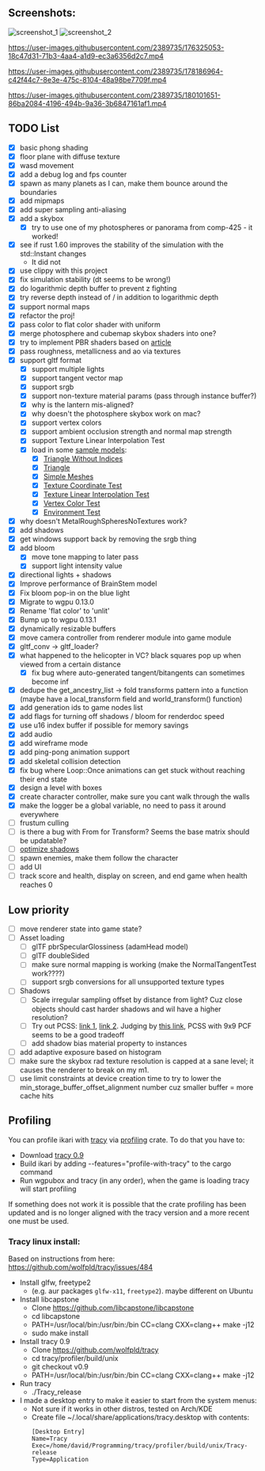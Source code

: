 ## Screenshots:

![screenshot_1](https://user-images.githubusercontent.com/2389735/174690197-1761b4ca-3c93-43c2-ba0f-a17470802613.jpg)
![screenshot_2](https://user-images.githubusercontent.com/2389735/174689921-9aad3283-171a-48ee-9d3a-c544aed2314e.jpg)

https://user-images.githubusercontent.com/2389735/176325053-18c47d31-71b3-4aa4-a1d9-ec3a6356d2c7.mp4

https://user-images.githubusercontent.com/2389735/178186964-c42f44c7-8e3e-475c-8104-48a98be7709f.mp4

https://user-images.githubusercontent.com/2389735/180101651-86ba2084-4196-494b-9a36-3b6847161af1.mp4

## TODO List
- [x] basic phong shading 
- [x] floor plane with diffuse texture
- [x] wasd movement
- [x] add a debug log and fps counter
- [x] spawn as many planets as I can, make them bounce around the boundaries
- [x] add mipmaps
- [x] add super sampling anti-aliasing
- [x] add a skybox
  - [x] try to use one of my photospheres or panorama from comp-425 - it worked!
- [x] see if rust 1.60 improves the stability of the simulation with the std::Instant changes
  - It did not
- [x] use clippy with this project
- [x] fix simulation stability (dt seems to be wrong!)
- [x] do logarithmic depth buffer to prevent z fighting
- [x] try reverse depth instead of / in addition to logarithmic depth
- [x] support normal maps
- [x] refactor the proj!
- [x] pass color to flat color shader with uniform
- [x] merge photosphere and cubemap skybox shaders into one?
- [x] try to implement PBR shaders based on [article](https://learnopengl.com/PBR/Theory)
- [x] pass roughness, metallicness and ao via textures
- [x] support gltf format
  - [x] support multiple lights
  - [x] support tangent vector map
  - [x] support srgb
  - [x] support non-texture material params (pass through instance buffer?)
  - [x] why is the lantern mis-aligned?
  - [x] why doesn't the photosphere skybox work on mac?
  - [x] support vertex colors
  - [x] support ambient occlusion strength and normal map strength
  - [x] support Texture Linear Interpolation Test
  - [x] load in some [sample models](https://github.com/KhronosGroup/glTF-Sample-Models/tree/master/2.0):
    - [x] [Triangle Without Indices](https://github.com/KhronosGroup/glTF-Sample-Models/blob/master/2.0/TriangleWithoutIndices)
    - [x] [Triangle](https://github.com/KhronosGroup/glTF-Sample-Models/blob/master/2.0/Triangle)
    - [x] [Simple Meshes](https://github.com/KhronosGroup/glTF-Sample-Models/blob/master/2.0/SimpleMeshes)
    - [x] [Texture Coordinate Test](https://github.com/KhronosGroup/glTF-Sample-Models/blob/master/2.0/TextureCoordinateTest)
    - [x] [Texture Linear Interpolation Test](https://github.com/KhronosGroup/glTF-Sample-Models/blob/master/2.0/TextureLinearInterpolationTest)
    - [x] [Vertex Color Test](https://github.com/KhronosGroup/glTF-Sample-Models/blob/master/2.0/VertexColorTest)
    - [x] [Environment Test](https://github.com/KhronosGroup/glTF-Sample-Models/blob/master/2.0/EnvironmentTest)
- [x] why doesn't MetalRoughSpheresNoTextures work?
- [x] add shadows
- [x] get windows support back by removing the srgb thing
- [x] add bloom
  - [x] move tone mapping to later pass
  - [x] support light intensity value
- [x] directional lights + shadows
- [x] Improve performance of BrainStem model
- [x] Fix bloom pop-in on the blue light
- [x] Migrate to wgpu 0.13.0
- [x] Rename 'flat color' to 'unlit'
- [x] Bump up to wgpu 0.13.1
- [x] dynamically resizable buffers
- [x] move camera controller from renderer module into game module
- [x] gltf_conv -> gltf_loader?
- [x] what happened to the helicopter in VC? black squares pop up when viewed from a certain distance
  - [x] fix bug where auto-generated tangent/bitangents can sometimes become inf
- [x] dedupe the get_ancestry_list -> fold transforms pattern into a function (maybe have a local_transform field and world_transform() function)
- [x] add generation ids to game nodes list
- [x] add flags for turning off shadows / bloom for renderdoc speed
- [x] use u16 index buffer if possible for memory savings
- [x] add audio
- [x] add wireframe mode
- [x] add ping-pong animation support
- [x] add skeletal collision detection
- [x] fix bug where Loop::Once animations can get stuck without reaching their end state
- [x] design a level with boxes
- [x] create character controller, make sure you cant walk through the walls
- [x] make the logger be a global variable, no need to pass it around everywhere
- [ ] frustum culling
- [ ] is there a bug with From<Mat4> for Transform? Seems the base matrix should be updatable?
- [ ] [optimize shadows](https://github.com/Davidster/ikari/discussions/6)
- [ ] spawn enemies, make them follow the character
- [ ] add UI
- [ ] track score and health, display on screen, and end game when health reaches 0

## Low priority
- [ ] move renderer state into game state?
- [ ] Asset loading
  - [ ] glTF pbrSpecularGlossiness (adamHead model)
  - [ ] glTF doubleSided
  - [ ] make sure normal mapping is working (make the NormalTangentTest work????)
  - [ ] support srgb conversions for all unsupported texture types
- [ ] Shadows
  - [ ] Scale irregular sampling offset by distance from light? Cuz close objects should cast harder shadows and wil have a higher resolution?
  - [ ] Try out PCSS: [link 1](https://download.nvidia.com/developer/SDK/Individual_Samples/MEDIA/docPix/docs/PCSS.pdf), [link 2](https://developer.download.nvidia.com/whitepapers/2008/PCSS_Integration.pdf). Judging by [this link](https://developer.download.nvidia.com/presentations/2008/GDC/GDC08_SoftShadowMapping.pdf), PCSS with 9x9 PCF seems to be a good tradeoff
  - [ ] add shadow bias material property to instances
- [ ] add adaptive exposure based on histogram
- [ ] make sure the skybox rad texture resolution is capped at a sane level; it causes the renderer to break on my m1.
- [ ] use limit constraints at device creation time to try to lower the min_storage_buffer_offset_alignment number cuz smaller buffer = more cache hits

## Profiling
You can profile ikari with [tracy](https://github.com/wolfpld/tracy) via [profiling](https://github.com/aclysma/profiling) crate.
To do that you have to:
- Download [tracy 0.9](https://github.com/wolfpld/tracy/releases/tag/v0.9)
- Build ikari by adding --features="profile-with-tracy" to the cargo command
- Run wgpubox and tracy (in any order), when the game is loading tracy will start profiling

If something does not work it is possible that the crate profiling has been updated and is no longer aligned with the tracy version and a more recent one must be used.

### Tracy linux install:

Based on instructions from here: https://github.com/wolfpld/tracy/issues/484

- Install glfw, freetype2
  - (e.g. aur packages `glfw-x11`, `freetype2`). maybe different on Ubuntu
- Install libcapstone
  - Clone https://github.com/libcapstone/libcapstone
  - cd libcapstone
  - PATH=/usr/local/bin:/usr/bin:/bin CC=clang CXX=clang++ make -j12
  - sudo make install
- Install tracy 0.9
  - Clone https://github.com/wolfpld/tracy
  - cd tracy/profiler/build/unix
  - git checkout v0.9
  - PATH=/usr/local/bin:/usr/bin:/bin CC=clang CXX=clang++ make -j12
- Run tracy
  - ./Tracy_release
- I made a desktop entry to make it easier to start from the system menus:
  - Not sure if it works in other distros, tested on Arch/KDE
  - Create file ~/.local/share/applications/tracy.desktop with contents:
    ```
    [Desktop Entry]
    Name=Tracy
    Exec=/home/david/Programming/tracy/profiler/build/unix/Tracy-release
    Type=Application
    ```
